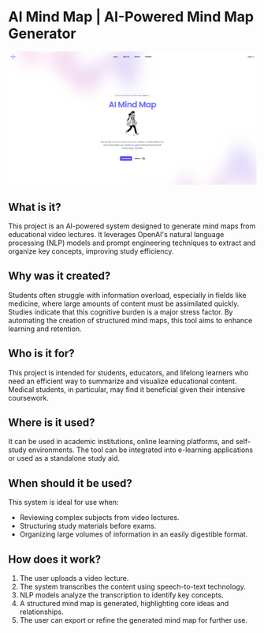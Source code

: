 # AI Mind Map | AI-Powered Mind Map Generator

![landing-page](image.png)

## What is it?
This project is an AI-powered system designed to generate mind maps from educational video lectures. It leverages OpenAI's natural language processing (NLP) models and prompt engineering techniques to extract and organize key concepts, improving study efficiency.

## Why was it created?
Students often struggle with information overload, especially in fields like medicine, where large amounts of content must be assimilated quickly. Studies indicate that this cognitive burden is a major stress factor. By automating the creation of structured mind maps, this tool aims to enhance learning and retention.

## Who is it for?
This project is intended for students, educators, and lifelong learners who need an efficient way to summarize and visualize educational content. Medical students, in particular, may find it beneficial given their intensive coursework.

## Where is it used?
It can be used in academic institutions, online learning platforms, and self-study environments. The tool can be integrated into e-learning applications or used as a standalone study aid.

## When should it be used?
This system is ideal for use when:
- Reviewing complex subjects from video lectures.
- Structuring study materials before exams.
- Organizing large volumes of information in an easily digestible format.

## How does it work?
1. The user uploads a video lecture.
2. The system transcribes the content using speech-to-text technology.
3. NLP models analyze the transcription to identify key concepts.
4. A structured mind map is generated, highlighting core ideas and relationships.
5. The user can export or refine the generated mind map for further use.
